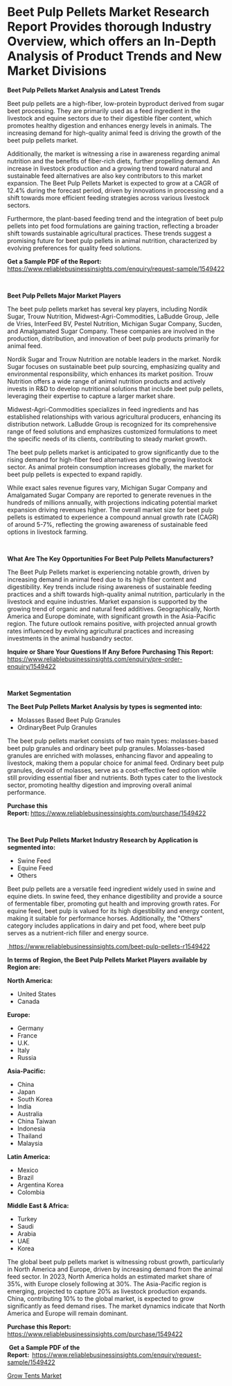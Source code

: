 <p><h1>Beet Pulp Pellets Market Research Report Provides thorough Industry Overview, which offers an In-Depth Analysis of Product Trends and New Market Divisions</h1></p><p><strong>Beet Pulp Pellets Market Analysis and Latest Trends</strong></p>
<p><p>Beet pulp pellets are a high-fiber, low-protein byproduct derived from sugar beet processing. They are primarily used as a feed ingredient in the livestock and equine sectors due to their digestible fiber content, which promotes healthy digestion and enhances energy levels in animals. The increasing demand for high-quality animal feed is driving the growth of the beet pulp pellets market.</p><p>Additionally, the market is witnessing a rise in awareness regarding animal nutrition and the benefits of fiber-rich diets, further propelling demand. An increase in livestock production and a growing trend toward natural and sustainable feed alternatives are also key contributors to this market expansion. The Beet Pulp Pellets Market is expected to grow at a CAGR of 12.4% during the forecast period, driven by innovations in processing and a shift towards more efficient feeding strategies across various livestock sectors.</p><p>Furthermore, the plant-based feeding trend and the integration of beet pulp pellets into pet food formulations are gaining traction, reflecting a broader shift towards sustainable agricultural practices. These trends suggest a promising future for beet pulp pellets in animal nutrition, characterized by evolving preferences for quality feed solutions.</p></p>
<p><strong>Get a Sample PDF of the Report:&nbsp;</strong> <a href="https://www.reliablebusinessinsights.com/enquiry/request-sample/1549422?utm_campaign=3043&utm_medium=2&utm_source=Github&utm_content=ia&utm_term=30032025&utm_id=beet-pulp-pellets">https://www.reliablebusinessinsights.com/enquiry/request-sample/1549422</a></p>
<p>&nbsp;</p>
<p><strong>Beet Pulp Pellets Major Market Players</strong></p>
<p><p>The beet pulp pellets market has several key players, including Nordik Sugar, Trouw Nutrition, Midwest-Agri-Commodities, LaBudde Group, Jelle de Vries, InterFeed BV, Pestel Nutrition, Michigan Sugar Company, Sucden, and Amalgamated Sugar Company. These companies are involved in the production, distribution, and innovation of beet pulp products primarily for animal feed.</p><p>Nordik Sugar and Trouw Nutrition are notable leaders in the market. Nordik Sugar focuses on sustainable beet pulp sourcing, emphasizing quality and environmental responsibility, which enhances its market position. Trouw Nutrition offers a wide range of animal nutrition products and actively invests in R&D to develop nutritional solutions that include beet pulp pellets, leveraging their expertise to capture a larger market share.</p><p>Midwest-Agri-Commodities specializes in feed ingredients and has established relationships with various agricultural producers, enhancing its distribution network. LaBudde Group is recognized for its comprehensive range of feed solutions and emphasizes customized formulations to meet the specific needs of its clients, contributing to steady market growth.</p><p>The beet pulp pellets market is anticipated to grow significantly due to the rising demand for high-fiber feed alternatives and the growing livestock sector. As animal protein consumption increases globally, the market for beet pulp pellets is expected to expand rapidly.</p><p>While exact sales revenue figures vary, Michigan Sugar Company and Amalgamated Sugar Company are reported to generate revenues in the hundreds of millions annually, with projections indicating potential market expansion driving revenues higher. The overall market size for beet pulp pellets is estimated to experience a compound annual growth rate (CAGR) of around 5-7%, reflecting the growing awareness of sustainable feed options in livestock farming.</p></p>
<p>&nbsp;</p>
<p><strong>What Are The Key Opportunities For Beet Pulp Pellets Manufacturers?</strong></p>
<p><p>The Beet Pulp Pellets market is experiencing notable growth, driven by increasing demand in animal feed due to its high fiber content and digestibility. Key trends include rising awareness of sustainable feeding practices and a shift towards high-quality animal nutrition, particularly in the livestock and equine industries. Market expansion is supported by the growing trend of organic and natural feed additives. Geographically, North America and Europe dominate, with significant growth in the Asia-Pacific region. The future outlook remains positive, with projected annual growth rates influenced by evolving agricultural practices and increasing investments in the animal husbandry sector.</p></p>
<p><strong>Inquire or Share Your Questions If Any Before Purchasing This Report:</strong> <a href="https://www.reliablebusinessinsights.com/enquiry/pre-order-enquiry/1549422?utm_campaign=3043&utm_medium=2&utm_source=Github&utm_content=ia&utm_term=30032025&utm_id=beet-pulp-pellets">https://www.reliablebusinessinsights.com/enquiry/pre-order-enquiry/1549422</a></p>
<p>&nbsp;</p>
<p><strong>Market Segmentation</strong></p>
<p><strong>The Beet Pulp Pellets Market Analysis by types is segmented into:</strong></p>
<p><ul><li>Molasses Based Beet Pulp Granules</li><li>OrdinaryBeet Pulp Granules</li></ul></p>
<p><p>The beet pulp pellets market consists of two main types: molasses-based beet pulp granules and ordinary beet pulp granules. Molasses-based granules are enriched with molasses, enhancing flavor and appealing to livestock, making them a popular choice for animal feed. Ordinary beet pulp granules, devoid of molasses, serve as a cost-effective feed option while still providing essential fiber and nutrients. Both types cater to the livestock sector, promoting healthy digestion and improving overall animal performance.</p></p>
<p><strong>Purchase this Report:&nbsp;</strong><a href="https://www.reliablebusinessinsights.com/purchase/1549422?utm_campaign=3043&utm_medium=2&utm_source=Github&utm_content=ia&utm_term=30032025&utm_id=beet-pulp-pellets">https://www.reliablebusinessinsights.com/purchase/1549422</a></p>
<p>&nbsp;</p>
<p><strong>The Beet Pulp Pellets Market Industry Research by Application is segmented into:</strong></p>
<p><ul><li>Swine Feed</li><li>Equine Feed</li><li>Others</li></ul></p>
<p><p>Beet pulp pellets are a versatile feed ingredient widely used in swine and equine diets. In swine feed, they enhance digestibility and provide a source of fermentable fiber, promoting gut health and improving growth rates. For equine feed, beet pulp is valued for its high digestibility and energy content, making it suitable for performance horses. Additionally, the "Others" category includes applications in dairy and pet food, where beet pulp serves as a nutrient-rich filler and energy source.</p></p>
<p><a href="https://www.reliablebusinessinsights.com/beet-pulp-pellets-r1549422?utm_campaign=3043&utm_medium=2&utm_source=Github&utm_content=ia&utm_term=30032025&utm_id=beet-pulp-pellets">&nbsp;https://www.reliablebusinessinsights.com/beet-pulp-pellets-r1549422</a></p>
<p><strong>In terms of Region, the Beet Pulp Pellets Market Players available by Region are:</strong></p>
<p>
    <p> <strong> North America: </strong>
        <ul>
            <li>United States</li>
            <li>Canada</li>
        </ul>
        </p> 
    <p> <strong> Europe: </strong>
        <ul>
            <li>Germany</li>
            <li>France</li>
            <li>U.K.</li>
            <li>Italy</li>
            <li>Russia</li>
        </ul>
        </p> 
    <p> <strong> Asia-Pacific: </strong>
        <ul>
            <li>China</li>
            <li>Japan</li>
            <li>South Korea</li>
            <li>India</li>
            <li>Australia</li>
            <li>China Taiwan</li>
            <li>Indonesia</li>
            <li>Thailand</li>
            <li>Malaysia</li>
        </ul>
        </p> 
    <p> <strong> Latin America: </strong>
        <ul>
            <li>Mexico</li>
            <li>Brazil</li>
            <li>Argentina Korea</li>
            <li>Colombia</li>
        </ul>
        </p> 
    <p> <strong> Middle East & Africa: </strong>
        <ul>
            <li>Turkey</li>
            <li>Saudi</li>
            <li>Arabia</li>
            <li>UAE</li>
            <li>Korea</li>
        </ul>
    </p>
    </p>
<p><p>The global beet pulp pellets market is witnessing robust growth, particularly in North America and Europe, driven by increasing demand from the animal feed sector. In 2023, North America holds an estimated market share of 35%, with Europe closely following at 30%. The Asia-Pacific region is emerging, projected to capture 20% as livestock production expands. China, contributing 10% to the global market, is expected to grow significantly as feed demand rises. The market dynamics indicate that North America and Europe will remain dominant.</p></p>
<p><strong>Purchase this Report: </strong><a href="https://www.reliablebusinessinsights.com/purchase/1549422?utm_campaign=3043&utm_medium=2&utm_source=Github&utm_content=ia&utm_term=30032025&utm_id=beet-pulp-pellets">https://www.reliablebusinessinsights.com/purchase/1549422</a></p>
<p>&nbsp;<strong>Get a Sample PDF of the Report:&nbsp;&nbsp;</strong><a href="https://www.reliablebusinessinsights.com/enquiry/request-sample/1549422?utm_campaign=3043&utm_medium=2&utm_source=Github&utm_content=ia&utm_term=30032025&utm_id=beet-pulp-pellets">https://www.reliablebusinessinsights.com/enquiry/request-sample/1549422</a></p>
<p><strong></strong></p>
<p><p><a href="https://github.com/zitanebeibit9/Market-Research-Report-List-1/blob/main/grow-tents-market.md?utm_campaign=3043&utm_medium=2&utm_source=Github&utm_content=ia&utm_term=30032025&utm_id=beet-pulp-pellets">Grow Tents Market</a></p></p>